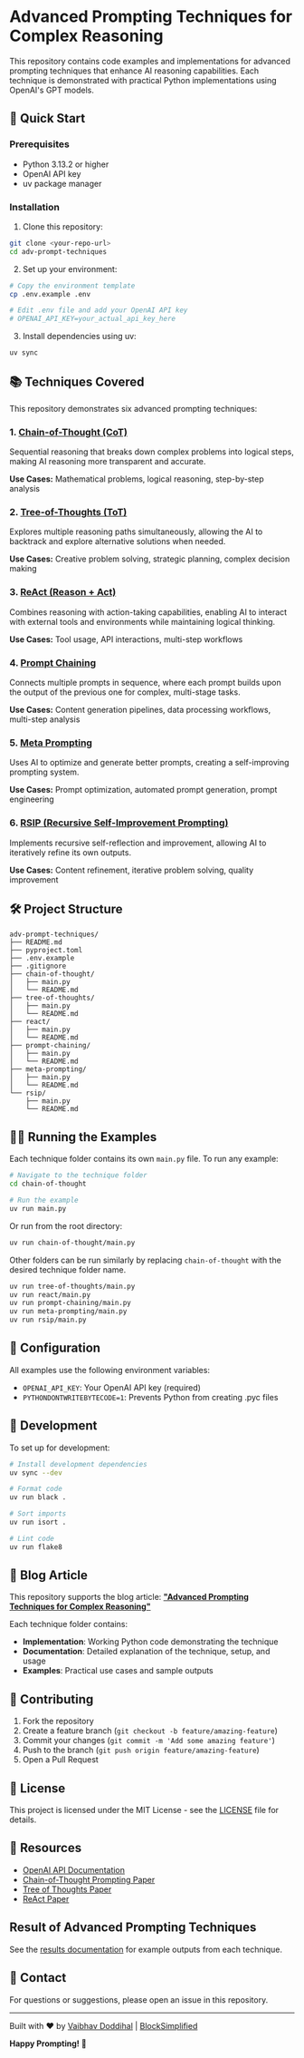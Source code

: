 # Advanced Prompting Techniques for Complex Reasoning

This repository contains code examples and implementations for advanced prompting techniques that enhance AI reasoning capabilities. Each technique is demonstrated with practical Python implementations using OpenAI's GPT models.

## 🚀 Quick Start

### Prerequisites
- Python 3.13.2 or higher
- OpenAI API key
- uv package manager

### Installation

1. Clone this repository:
```bash
git clone <your-repo-url>
cd adv-prompt-techniques
```

2. Set up your environment:
```bash
# Copy the environment template
cp .env.example .env

# Edit .env file and add your OpenAI API key
# OPENAI_API_KEY=your_actual_api_key_here
```

3. Install dependencies using uv:
```bash
uv sync
```

## 📚 Techniques Covered

This repository demonstrates six advanced prompting techniques:

### 1. [Chain-of-Thought (CoT)](./chain-of-thought/)
Sequential reasoning that breaks down complex problems into logical steps, making AI reasoning more transparent and accurate.

**Use Cases:** Mathematical problems, logical reasoning, step-by-step analysis

### 2. [Tree-of-Thoughts (ToT)](./tree-of-thoughts/)
Explores multiple reasoning paths simultaneously, allowing the AI to backtrack and explore alternative solutions when needed.

**Use Cases:** Creative problem solving, strategic planning, complex decision making

### 3. [ReAct (Reason + Act)](./react/)
Combines reasoning with action-taking capabilities, enabling AI to interact with external tools and environments while maintaining logical thinking.

**Use Cases:** Tool usage, API interactions, multi-step workflows

### 4. [Prompt Chaining](./prompt-chaining/)
Connects multiple prompts in sequence, where each prompt builds upon the output of the previous one for complex, multi-stage tasks.

**Use Cases:** Content generation pipelines, data processing workflows, multi-step analysis

### 5. [Meta Prompting](./meta-prompting/)
Uses AI to optimize and generate better prompts, creating a self-improving prompting system.

**Use Cases:** Prompt optimization, automated prompt generation, prompt engineering

### 6. [RSIP (Recursive Self-Improvement Prompting)](./rsip/)
Implements recursive self-reflection and improvement, allowing AI to iteratively refine its own outputs.

**Use Cases:** Content refinement, iterative problem solving, quality improvement

## 🛠️ Project Structure

```
adv-prompt-techniques/
├── README.md
├── pyproject.toml
├── .env.example
├── .gitignore
├── chain-of-thought/
│   ├── main.py
│   └── README.md
├── tree-of-thoughts/
│   ├── main.py
│   └── README.md
├── react/
│   ├── main.py
│   └── README.md
├── prompt-chaining/
│   ├── main.py
│   └── README.md
├── meta-prompting/
│   ├── main.py
│   └── README.md
└── rsip/
    ├── main.py
    └── README.md
```

## 🏃‍♂️ Running the Examples

Each technique folder contains its own `main.py` file. To run any example:

```bash
# Navigate to the technique folder
cd chain-of-thought

# Run the example
uv run main.py
```

Or run from the root directory:

```bash
uv run chain-of-thought/main.py
```

Other folders can be run similarly by replacing `chain-of-thought` with the desired technique folder name.

```bash
uv run tree-of-thoughts/main.py
uv run react/main.py
uv run prompt-chaining/main.py
uv run meta-prompting/main.py
uv run rsip/main.py
```

## 📝 Configuration

All examples use the following environment variables:

- `OPENAI_API_KEY`: Your OpenAI API key (required)
- `PYTHONDONTWRITEBYTECODE=1`: Prevents Python from creating .pyc files

## 🧪 Development

To set up for development:

```bash
# Install development dependencies
uv sync --dev

# Format code
uv run black .

# Sort imports
uv run isort .

# Lint code
uv run flake8
```

## 📖 Blog Article

This repository supports the blog article: [**"Advanced Prompting Techniques for Complex Reasoning"**](https://www.blocksimplified.com/blog/advanced-prompting-techniques-for-complex-reasoning)

Each technique folder contains:
- **Implementation**: Working Python code demonstrating the technique
- **Documentation**: Detailed explanation of the technique, setup, and usage
- **Examples**: Practical use cases and sample outputs

## 🤝 Contributing

1. Fork the repository
2. Create a feature branch (`git checkout -b feature/amazing-feature`)
3. Commit your changes (`git commit -m 'Add some amazing feature'`)
4. Push to the branch (`git push origin feature/amazing-feature`)
5. Open a Pull Request

## 📄 License

This project is licensed under the MIT License - see the [LICENSE](LICENSE) file for details.

## 🔗 Resources

- [OpenAI API Documentation](https://platform.openai.com/docs)
- [Chain-of-Thought Prompting Paper](https://arxiv.org/abs/2201.11903)
- [Tree of Thoughts Paper](https://arxiv.org/abs/2305.10601)
- [ReAct Paper](https://arxiv.org/abs/2210.03629)


## Result of Advanced Prompting Techniques
See the [results documentation](./docs/results.md) for example outputs from each technique.

## 📧 Contact

For questions or suggestions, please open an issue in this repository.

---


Built with ❤️ by [Vaibhav Doddihal](https://www.linkedin.com/in/vaibhavdod/) | [BlockSimplified](https://www.blocksimplified.com/)

**Happy Prompting! 🎯**
